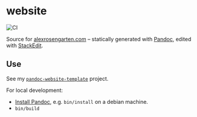 # website

![CI](https://github.com/alxrsngrtn/website/workflows/CI/badge.svg)

Source for [alexrosengarten.com](https://alexrosengarten.com) – statically generated with [Pandoc](https://pandoc.org), edited with [StackEdit](https://stackedit.io).

## Use

See my [`pandoc-website-template`](https://github.com/alxrsngrtn/pandoc-website-template) project.

For local development:

- [Install Pandoc](https://pandoc.org/installing.html), e.g. `bin/install` on a debian machine.
- `bin/build`

<!--stackedit_data:
eyJoaXN0b3J5IjpbLTcwMDI1NTM0NCwtNzAwMjU1MzQ0LC01Mj
Y4ODM5MTRdfQ==
-->